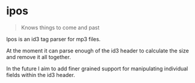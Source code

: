 ipos
===
> Knows things to come and past

Ipos is an id3 tag parser for mp3 files.

At the moment it can parse enough of the id3 header to calculate the size and remove it all together.

In the future I aim to add finer grained support for manipulating individual fields within the id3 header.
